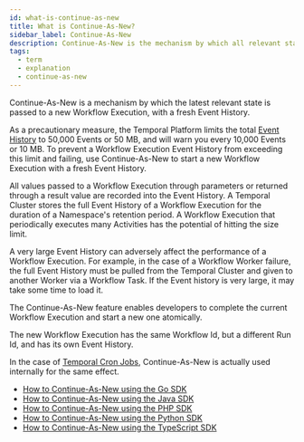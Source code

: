 ```yaml
---
id: what-is-continue-as-new
title: What is Continue-As-New?
sidebar_label: Continue-As-New
description: Continue-As-New is the mechanism by which all relevant state is passed to a new Workflow Execution with a fresh Event History.
tags:
  - term
  - explanation
  - continue-as-new
---
```


Continue-As-New is a mechanism by which the latest relevant state is passed to a new Workflow Execution, with a fresh Event History.

As a precautionary measure, the Temporal Platform limits the total [Event History](/concepts/what-is-an-event-history) to 50,000 Events or 50 MB, and will warn you every 10,000 Events or 10 MB.
To prevent a Workflow Execution Event History from exceeding this limit and failing, use Continue-As-New to start a new Workflow Execution with a fresh Event History.

All values passed to a Workflow Execution through parameters or returned through a result value are recorded into the Event History.
A Temporal Cluster stores the full Event History of a Workflow Execution for the duration of a Namespace's retention period.
A Workflow Execution that periodically executes many Activities has the potential of hitting the size limit.

A very large Event History can adversely affect the performance of a Workflow Execution.
For example, in the case of a Workflow Worker failure, the full Event History must be pulled from the Temporal Cluster and given to another Worker via a Workflow Task.
If the Event history is very large, it may take some time to load it.

The Continue-As-New feature enables developers to complete the current Workflow Execution and start a new one atomically.

The new Workflow Execution has the same Workflow Id, but a different Run Id, and has its own Event History.

In the case of [Temporal Cron Jobs](/concepts/what-is-a-temporal-cron-job), Continue-As-New is actually used internally for the same effect.

- [How to Continue-As-New using the Go SDK](/go/continue-as-new)
- [How to Continue-As-New using the Java SDK](/java/continue-as-new)
- [How to Continue-As-New using the PHP SDK](/php/continue-as-new)
- [How to Continue-As-New using the Python SDK](/python/continue-as-new)
- [How to Continue-As-New using the TypeScript SDK](/typescript/continue-as-new)
